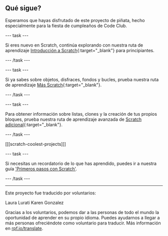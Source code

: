 ## Qué sigue?

Esperamos que hayas disfrutado de este proyecto de piñata, hecho especialmente para la fiesta de cumpleaños de Code Club.

--- task ---

Si eres nuevo en Scratch, continúa explorando con nuestra ruta de aprendizaje [Introducción a Scratch](https://projects.raspberrypi.org/es-419/pathways/scratch-intro){:target="_blank"} para principiantes.

--- /task ---

--- task ---

Si ya sabes sobre objetos, disfraces, fondos y bucles, prueba nuestra ruta de aprendizaje [Más Scratch](https://projects.raspberrypi.org/es-419/pathways/more-scratch){:target="_blank"}.

--- /task ---

--- task ---

Para obtener información sobre listas, clones y la creación de tus propios bloques, prueba nuestra ruta de aprendizaje avanzada de [Scratch adicional](https://projects.raspberrypi.org/es-419/pathways/further-scratch){:target="_blank"}.

--- /task ---

[[[scratch-coolest-projects]]]

--- task ---

Si necesitas un recordatorio de lo que has aprendido, puedes ir a nuestra guía ['Primeros pasos con Scratch'](https://projects.raspberrypi.org/es-419/projects/getting-started-scratch).

--- /task ---

***
Este proyecto fue traducido por voluntarios:

Laura Lurati
Karen Gonzalez

Gracias a los voluntarios, podemos dar a las personas de todo el mundo la oportunidad de aprender en su propio idioma. Puedes ayudarnos a llegar a más personas ofreciéndote como voluntario para traducir. Más información en [rpf.io/translate](https://rpf.io/translate).